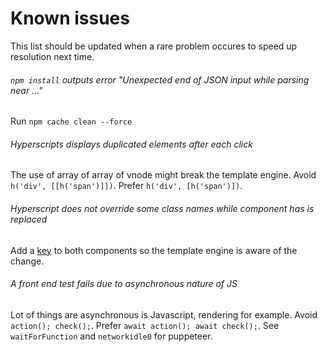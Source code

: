 # Known issues

This list should be updated when a rare problem occures to speed up resolution next time.

###### `npm install` outputs error "Unexpected end of JSON input while parsing near ..."
Run `npm cache clean --force`

###### Hyperscripts displays duplicated elements after each click
The use of array of array of vnode might break the template engine. Avoid `h('div', [[h('span')]])`. Prefer `h('div', [h('span')])`.

###### Hyperscript does not override some class names while component has is replaced
Add a [key](template-engine.md#keys-in-hyperscript) to both components so the template engine is aware of the change.

###### A front end test fails due to asynchronous nature of JS
Lot of things are asynchronous is Javascript, rendering for example. Avoid `action(); check();`. Prefer `await action(); await check();`. See `waitForFunction` and `networkidle0` for puppeteer.

